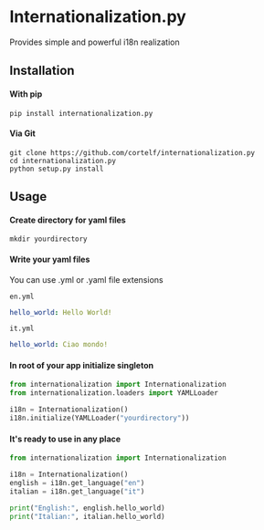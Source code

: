 # Internationalization.py
Provides simple and powerful i18n realization

## Installation

#### With pip
```shell
pip install internationalization.py
```
#### Via Git
```shell
git clone https://github.com/cortelf/internationalization.py
cd internationalization.py
python setup.py install
```

## Usage
#### Create directory for yaml files
```shell
mkdir yourdirectory
```
#### Write your yaml files
You can use .yml or .yaml file extensions
```shell
en.yml
```
```yaml
hello_world: Hello World!
```
```shell
it.yml
```
```yaml
hello_world: Ciao mondo!
```
#### In root of your app initialize singleton
```python
from internationalization import Internationalization
from internationalization.loaders import YAMLLoader

i18n = Internationalization()
i18n.initialize(YAMLLoader("yourdirectory"))
```
#### It's ready to use in any place
```python
from internationalization import Internationalization

i18n = Internationalization()
english = i18n.get_language("en")
italian = i18n.get_language("it")

print("English:", english.hello_world)
print("Italian:", italian.hello_world)
```